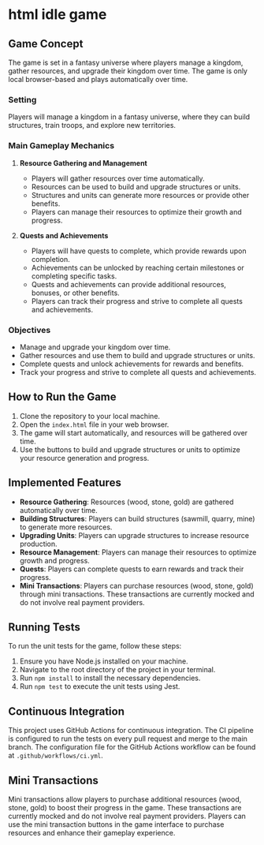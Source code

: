 # html idle game

## Game Concept

The game is set in a fantasy universe where players manage a kingdom, gather resources, and upgrade their kingdom over time. The game is only local browser-based and plays automatically over time.

### Setting

Players will manage a kingdom in a fantasy universe, where they can build structures, train troops, and explore new territories.

### Main Gameplay Mechanics

1. **Resource Gathering and Management**
   - Players will gather resources over time automatically.
   - Resources can be used to build and upgrade structures or units.
   - Structures and units can generate more resources or provide other benefits.
   - Players can manage their resources to optimize their growth and progress.

2. **Quests and Achievements**
   - Players will have quests to complete, which provide rewards upon completion.
   - Achievements can be unlocked by reaching certain milestones or completing specific tasks.
   - Quests and achievements can provide additional resources, bonuses, or other benefits.
   - Players can track their progress and strive to complete all quests and achievements.

### Objectives

- Manage and upgrade your kingdom over time.
- Gather resources and use them to build and upgrade structures or units.
- Complete quests and unlock achievements for rewards and benefits.
- Track your progress and strive to complete all quests and achievements.

## How to Run the Game

1. Clone the repository to your local machine.
2. Open the `index.html` file in your web browser.
3. The game will start automatically, and resources will be gathered over time.
4. Use the buttons to build and upgrade structures or units to optimize your resource generation and progress.

## Implemented Features

- **Resource Gathering**: Resources (wood, stone, gold) are gathered automatically over time.
- **Building Structures**: Players can build structures (sawmill, quarry, mine) to generate more resources.
- **Upgrading Units**: Players can upgrade structures to increase resource production.
- **Resource Management**: Players can manage their resources to optimize growth and progress.
- **Quests**: Players can complete quests to earn rewards and track their progress.
- **Mini Transactions**: Players can purchase resources (wood, stone, gold) through mini transactions. These transactions are currently mocked and do not involve real payment providers.

## Running Tests

To run the unit tests for the game, follow these steps:

1. Ensure you have Node.js installed on your machine.
2. Navigate to the root directory of the project in your terminal.
3. Run `npm install` to install the necessary dependencies.
4. Run `npm test` to execute the unit tests using Jest.

## Continuous Integration

This project uses GitHub Actions for continuous integration. The CI pipeline is configured to run the tests on every pull request and merge to the main branch. The configuration file for the GitHub Actions workflow can be found at `.github/workflows/ci.yml`.

## Mini Transactions

Mini transactions allow players to purchase additional resources (wood, stone, gold) to boost their progress in the game. These transactions are currently mocked and do not involve real payment providers. Players can use the mini transaction buttons in the game interface to purchase resources and enhance their gameplay experience.
